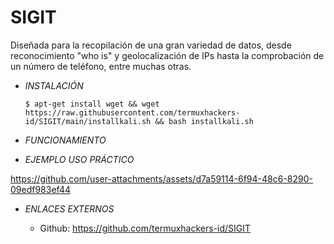 # **SIGIT**

Diseñada para la recopilación de una gran variedad de datos, desde reconocimiento "who is" y geolocalización de IPs hasta la comprobación de un número de teléfono, entre muchas otras.

- *INSTALACIÓN*

      $ apt-get install wget && wget https://raw.githubusercontent.com/termuxhackers-  id/SIGIT/main/installkali.sh && bash installkali.sh

- *FUNCIONAMIENTO*




- *EJEMPLO USO PRÁCTICO*



https://github.com/user-attachments/assets/d7a59114-6f94-48c6-8290-09edf983ef44



- *ENLACES EXTERNOS*

  - Github: https://github.com/termuxhackers-id/SIGIT

